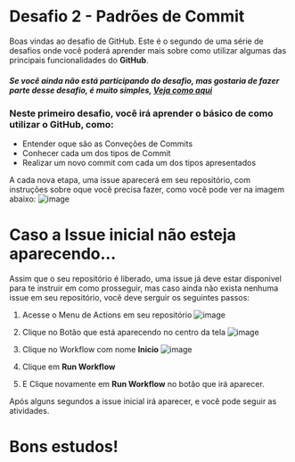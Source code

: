 # Desafio 2 - Padrões de Commit

Boas vindas ao desafio de GitHub. Este é o segundo de uma série de desafios onde você poderá aprender mais sobre como utilizar algumas das principais funcionalidades do **GitHub**.

##### Se você ainda não está participando do desafio, mas gostaria de fazer parte desse desafio, é muito simples, [Veja como aqui](https://github.com/github-mao-na-massa/Participe)


### Neste primeiro desafio, você irá aprender o básico de como utilizar o GitHub, como:

- Entender oque são as Conveções de Commits
- Conhecer cada um dos tipos de Commit
- Realizar um novo commit com cada um dos tipos apresentados


A cada nova etapa, uma issue aparecerá em seu repositório, com instruções sobre oque você precisa fazer, como você pode ver na imagem abaixo:
![image](https://user-images.githubusercontent.com/5204009/186955366-7222e7b7-7519-4601-a04f-8bd0afaf5f14.png)

# Caso a Issue inicial não esteja aparecendo...
Assim que o seu repositório é liberado, uma issue já deve estar disponivel para te instruir em como prosseguir, mas caso ainda não exista nenhuma issue em seu repositório, você deve serguir os seguintes passos:

1.  Acesse o Menu de Actions em seu repositório
![image](https://user-images.githubusercontent.com/5204009/187982409-0d37defb-abd4-4713-abbd-6ef9ddf50db4.png)

2. Clique no Botão que está aparecendo no centro da tela
![image](https://user-images.githubusercontent.com/5204009/187982483-3bb01dcf-142e-4a03-b919-376a8217902e.png)


3. Clique no Workflow com nome **Inicio**
![image](https://user-images.githubusercontent.com/5204009/187982802-647e7306-6e8c-4080-967b-0bfe843c3ff6.png)

4. Clique em **Run Workflow**

4. E Clique novamente em **Run Workflow** no botão que irá aparecer.

Após alguns segundos a issue inicial irá aparecer, e você pode seguir as atividades.


# Bons estudos!
